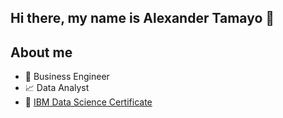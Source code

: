 ## Hi there, my name is Alexander Tamayo 👋

## About me
- 💼 Business Engineer
- 📈 Data Analyst
- 📑 [IBM Data Science Certificate](https://www.coursera.org/account/accomplishments/professional-cert/X9DPFL4EARQC?utm_source=link&utm_medium=certificate&utm_content=cert_image&utm_campaign=sharing_cta&utm_product=prof)
